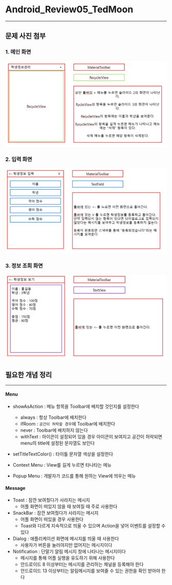 # Android_Review05_TedMoon

---

## 문제 사진 첨부

### 1. 메인 화면
![img.png](img.png)

### 2. 입력 화면
![img_1.png](img_1.png)

### 3. 정보 조회 화면 
![img_2.png](img_2.png)

## 필요한 개념 정리

---
#### Menu

- showAsAction : 메뉴 항목을 Toolbar에 배치할 것인지를 설정한다
  - always : 항상 Toolbar에 배치한다
  - ifRoom : `공간이 허락할 경우`에 Toolbar에 배치한다
  - never : Toolbar에 배치하지 않는다 
  - withText : 아이콘이 설정되어 있을 경우 아이콘이 보여지고 공간이 허락되면 menu의 title에 설정된 문자열도 보인다 

- setTitleTextColor() : 타이틀 문자열 색상을 설정한다


- Context Menu : View를 길게 누르면 타나타는 메뉴
- Popup Menu : 개발자가 코드를 통해 원하는 View에 띄우는 메뉴

#### Message
- Toast : 잠깐 보여줬다가 사라지는 메시지
  - 어플 화면이 떠있지 않을 때 보여질 때 주로 사용한다
- SnackBar : 잠깐 보여줬다가 사라지는 메시지
  - 어플 화면이 떠있을 경우 사용한다
  - Toast와 다르게 지속적으로 띄울 수 있으며 Action을 넣어 이벤트를 설정할 수 있다
- Dialog : 애플리케이션 화면에 메시지를 띄울 때 사용한다
  - 사용자가 버튼을 눌러야지만 없어지는 메시지이다
- Notification : 단말기 알림 메시지 창에 나타나는 메시지이다
  - 메시지를 통해 어플 실행을 유도하기 위해 사용한다
  - 안드로이드 8 이상부터는 메시지를 관리하는 채널을 등록해야 한다
  - 안드로이드 13 이상부터는 알림메시지를 보여줄 수 있는 권한을 확인 받아야 한다
  

